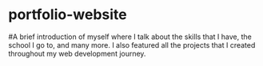 # portfolio-website

#A brief introduction of myself where I talk about the skills that I have, the school I go to, and many more. I also featured all the projects that I created throughout my web development journey.
